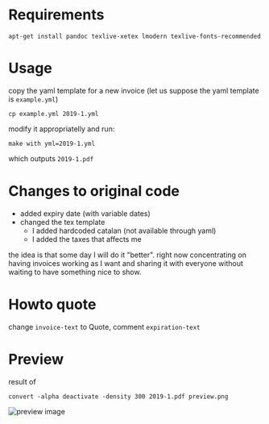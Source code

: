 # Requirements

    apt-get install pandoc texlive-xetex lmodern texlive-fonts-recommended

# Usage

copy the yaml template for a new invoice (let us suppose the yaml template is `example.yml`)

    cp example.yml 2019-1.yml

modify it appropriatelly and run:

    make with yml=2019-1.yml

which outputs `2019-1.pdf`

# Changes to original code

- added expiry date (with variable dates)
- changed the tex template
    - I added hardcoded catalan (not available through yaml)
    - I added the taxes that affects me

the idea is that some day I will do it "better". right now concentrating on having invoices working as I want and sharing it with everyone without waiting to have something nice to show.

# Howto quote

change `invoice-text` to Quote, comment `expiration-text`

# Preview

result of

    convert -alpha deactivate -density 300 2019-1.pdf preview.png

![preview image](./preview.png)